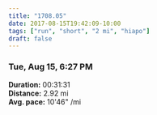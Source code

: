 ```yaml
---
title: "1708.05"
date: 2017-08-15T19:42:09-10:00
tags: ["run", "short", "2 mi", "hiapo"]
draft: false
---
```


### Tue, Aug 15, 6:27 PM

**Duration:** 00:31:31  
**Distance:** 2.92 mi  
**Avg. pace:** 10'46" /mi